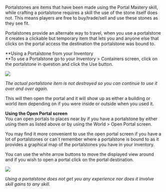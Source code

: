 Portalstones are items that have been made using the Portal Mastery skill, while crafting a portalstone requires a skill the use of the stone itself does not. This means players are free to buy/trade/sell and use these stones as they see fit.

Portalstones provide an alternate way to travel, when you use a portalstone it creates a clickable but temporary item that lets you and anyone else that clicks on the portal access the destination the portalstone was bound to.

**Using a Portalstone from your Inventory  
**To use a Portalstone go to your Inventory > Containers screen, click on the portalstone in question and click the Use button.

[![](https://lohcdn.com/images/t_portalstone.jpg)](https://lohcdn.com/images/portalstone.jpg)

_The actual portalstone item is not destroyed so you can continue to use it over and over again._

This will then open the portal and it will show up as either a building or world item depending on if you were inside or outside when you used it.

**Using the Open Portal screen**  
You can open portals to places near by if you have a portalstone by either using them as listed above or by using the World > Open Portal screen.

You may find it more convenient to use the open portal screen if you have a lot of portalstones or can\`t remember where a portalstone is bound to as it provides a graphical map of the portalstones you have in your inventory.

You can use the white arrow buttons to move the displayed view around and if you wish to open a portal click on the portal destination.

[![](https://lohcdn.com/images/t_portalstone1.jpg)](https://lohcdn.com/images/portalstone1.jpg)

_Using a portalstone does not get you any experience nor does it involve skill gains to any skill._